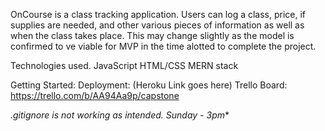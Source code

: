 
OnCourse is a class tracking application. Users can log a class, price, if supplies are needed, and other various pieces of information as well as when the class takes place. This may change slightly as the model is confirmed to ve viable for MVP in the time alotted to complete the project.

Technologies used.
JavaScript
HTML/CSS
MERN stack

Getting Started:
Deployment: (Heroku Link goes here)
Trello Board: https://trello.com/b/AA94Aa9p/capstone


*.gitignore is not working as intended. Sunday - 3pm**
